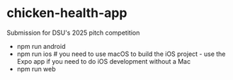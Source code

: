 # chicken-health-app
Submission for DSU's 2025 pitch competition

- npm run android
- npm run ios # you need to use macOS to build the iOS project - use the Expo app if you need to do iOS development without a Mac
- npm run web
